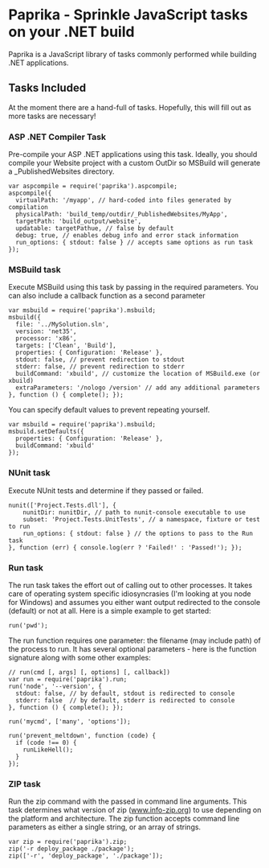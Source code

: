 # Paprika - Sprinkle JavaScript tasks on your .NET build

Paprika is a JavaScript library of tasks commonly performed while building .NET applications.

## Tasks Included

At the moment there are a hand-full of tasks. Hopefully, this will fill out as more tasks are necessary!

### ASP .NET Compiler Task

Pre-compile your ASP .NET applications using this task. Ideally, you should compile your Website project with a custom OutDir so MSBuild will generate a \_PublishedWebsites directory.

    var aspcompile = require('paprika').aspcompile;
    aspcompile({
      virtualPath: '/myapp', // hard-coded into files generated by compilation
      physicalPath: 'build_temp/outdir/_PublishedWebsites/MyApp',
      targetPath: 'build_output/website',
      updatable: targetPathue, // false by default
      debug: true, // enables debug info and error stack information
      run_options: { stdout: false } // accepts same options as run task
    });

### MSBuild task

Execute MSBuild using this task by passing in the required parameters. You can also include a callback function as a second parameter

    var msbuild = require('paprika').msbuild;
    msbuild({
      file: '../MySolution.sln',
      version: 'net35',
      processor: 'x86',
      targets: ['Clean', 'Build'],
      properties: { Configuration: 'Release' },
      stdout: false, // prevent redirection to stdout
      stderr: false, // prevent redirection to stderr
      buildCommand: 'xbuild', // customize the location of MSBuild.exe (or xbuild)
      extraParameters: '/nologo /version' // add any additional parameters
    }, function () { complete(); });

You can specify default values to prevent repeating yourself.

    var msbuild = require('paprika').msbuild;
    msbuild.setDefaults({
      properties: { Configuration: 'Release' },
      buildCommand: 'xbuild'
    });

### NUnit task

Execute NUnit tests and determine if they passed or failed.

	nunit(['Project.Tests.dll'], {
		nunitDir: nunitDir, // path to nunit-console executable to use
		subset: 'Project.Tests.UnitTests', // a namespace, fixture or test to run
		run_options: { stdout: false } // the options to pass to the Run task
	}, function (err) { console.log(err ? 'Failed!' : 'Passed!'); });

### Run task

The run task takes the effort out of calling out to other processes. It takes care of operating system specific idiosyncrasies (I'm looking at you node for Windows) and assumes you either want output redirected to the console (default) or not at all. Here is a simple example to get started:

    run('pwd');

The run function requires one parameter: the filename (may include path) of the process to run. It has several optional parameters - here is the function signature along with some other examples:

    // run(cmd [, args] [, options] [, callback])
    var run = require('paprika').run;
    run('node', '--version', {
      stdout: false, // by default, stdout is redirected to console
      stderr: false  // by default, stderr is redirected to console
    }, function () { complete(); });

    run('mycmd', ['many', 'options']);

    run('prevent_meltdown', function (code) {
      if (code !== 0) {
        runLikeHell();
      }
    });

### ZIP task

Run the zip command with the passed in command line arguments. This task determines what version of zip (www.info-zip.org) to use depending on the platform and architecture. The zip function accepts command line parameters as either a single string, or an array of strings.

    var zip = require('paprika').zip;
    zip('-r deploy_package ./package');
    zip(['-r', 'deploy_package', './package']);
